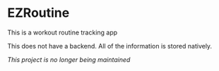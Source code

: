 # EZRoutine
This is a workout routine tracking app

This does not have a backend. All of the information is stored natively.

*This project is no longer being maintained*
